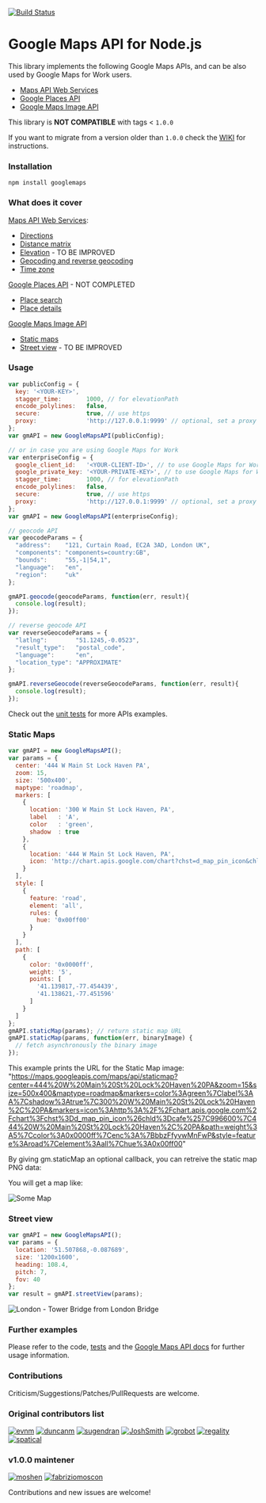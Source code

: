 [![Build Status](https://travis-ci.org/moshen/node-googlemaps.svg?branch=master)](https://travis-ci.org/moshen/node-googlemaps)

# Google Maps API for Node.js

This library implements the following Google Maps APIs, and can be also used by Google Maps for Work users.

* [Maps API Web Services](https://developers.google.com/maps/documentation/webservices/)
* [Google Places API](https://developers.google.com/places/)
* [Google Maps Image API](https://developers.google.com/maps/documentation/imageapis/)

This library is **NOT COMPATIBLE** with tags < `1.0.0`

If you want to migrate from a version older than `1.0.0` check the [WIKI](https://github.com/moshen/node-googlemaps/wiki/Migrate-from-v0.1.20-to-v1.0.x) for instructions.

### Installation

```
npm install googlemaps
```

### What does it cover
[Maps API Web Services](https://developers.google.com/maps/documentation/webservices/):

* [Directions](https://developers.google.com/maps/documentation/directions/)
* [Distance matrix](https://developers.google.com/maps/documentation/distancematrix/)
* [Elevation](https://developers.google.com/maps/documentation/elevation/) - TO BE IMPROVED
* [Geocoding and reverse geocoding](https://developers.google.com/maps/documentation/geocoding)
* [Time zone](https://developers.google.com/maps/documentation/timezone)

[Google Places API](https://developers.google.com/places/) - NOT COMPLETED

* [Place search](https://developers.google.com/places/documentation/search)
* [Place details](https://developers.google.com/places/documentation/details)

[Google Maps Image API](https://developers.google.com/maps/documentation/imageapis/)

* [Static maps](https://developers.google.com/maps/documentation/staticmaps/)
* [Street view](https://developers.google.com/maps/documentation/streetview/) - TO BE IMPROVED


### Usage

```javascript
var publicConfig = {
  key: '<YOUR-KEY>',
  stagger_time:       1000, // for elevationPath
  encode_polylines:   false,
  secure:             true, // use https
  proxy:              'http://127.0.0.1:9999' // optional, set a proxy for HTTP requests
};
var gmAPI = new GoogleMapsAPI(publicConfig);

// or in case you are using Google Maps for Work
var enterpriseConfig = {
  google_client_id:   '<YOUR-CLIENT-ID>', // to use Google Maps for Work
  google_private_key: '<YOUR-PRIVATE-KEY>', // to use Google Maps for Work
  stagger_time:       1000, // for elevationPath
  encode_polylines:   false,
  secure:             true, // use https
  proxy:              'http://127.0.0.1:9999' // optional, set a proxy for HTTP requests
};
var gmAPI = new GoogleMapsAPI(enterpriseConfig);

// geocode API
var geocodeParams = {
  "address":    "121, Curtain Road, EC2A 3AD, London UK",
  "components": "components=country:GB",
  "bounds":     "55,-1|54,1",
  "language":   "en",
  "region":     "uk"
};

gmAPI.geocode(geocodeParams, function(err, result){
  console.log(result);
});

// reverse geocode API
var reverseGeocodeParams = {
  "latlng":        "51.1245,-0.0523",
  "result_type":   "postal_code",
  "language":      "en",
  "location_type": "APPROXIMATE"
};

gmAPI.reverseGeocode(reverseGeocodeParams, function(err, result){
  console.log(result);
});
``` 

Check out the [unit tests](./tree/new-major-version/test/unit/) for more APIs examples.

### Static Maps

```javascript
var gmAPI = new GoogleMapsAPI();
var params = {
  center: '444 W Main St Lock Haven PA',
  zoom: 15,
  size: '500x400',
  maptype: 'roadmap',
  markers: [
    {
      location: '300 W Main St Lock Haven, PA',
      label   : 'A',
      color   : 'green',
      shadow  : true
    },
    {
      location: '444 W Main St Lock Haven, PA',
      icon: 'http://chart.apis.google.com/chart?chst=d_map_pin_icon&chld=cafe%7C996600'
    }
  ],
  style: [
    {
      feature: 'road',
      element: 'all',
      rules: {
        hue: '0x00ff00'
      }
    }
  ],
  path: [
    {
      color: '0x0000ff',
      weight: '5',
      points: [
        '41.139817,-77.454439',
        '41.138621,-77.451596'
      ]
    }
  ]
};
gmAPI.staticMap(params); // return static map URL
gmAPI.staticMap(params, function(err, binaryImage) {
  // fetch asynchronously the binary image
});
```
This example prints the URL for the Static Map image: "https://maps.googleapis.com/maps/api/staticmap?center=444%20W%20Main%20St%20Lock%20Haven%20PA&zoom=15&size=500x400&maptype=roadmap&markers=color%3Agreen%7Clabel%3AA%7Cshadow%3Atrue%7C300%20W%20Main%20St%20Lock%20Haven%2C%20PA&markers=icon%3Ahttp%3A%2F%2Fchart.apis.google.com%2Fchart%3Fchst%3Dd_map_pin_icon%26chld%3Dcafe%257C996600%7C444%20W%20Main%20St%20Lock%20Haven%2C%20PA&path=weight%3A5%7Ccolor%3A0x0000ff%7Cenc%3A%7BbbzFfyvwMnFwP&style=feature%3Aroad%7Celement%3Aall%7Chue%3A0x00ff00"

By giving gm.staticMap an optional callback, you can retreive the static map PNG data:


You will get a map like:

![Some Map](https://maps.googleapis.com/maps/api/staticmap?center=444%20W%20Main%20St%20Lock%20Haven%20PA&zoom=15&size=500x400&maptype=roadmap&markers=color%3Agreen%7Clabel%3AA%7Cshadow%3Atrue%7C300%20W%20Main%20St%20Lock%20Haven%2C%20PA&markers=icon%3Ahttp%3A%2F%2Fchart.apis.google.com%2Fchart%3Fchst%3Dd_map_pin_icon%26chld%3Dcafe%257C996600%7C444%20W%20Main%20St%20Lock%20Haven%2C%20PA&path=weight%3A5%7Ccolor%3A0x0000ff%7Cenc%3A%7BbbzFfyvwMnFwP&style=feature%3Aroad%7Celement%3Aall%7Chue%3A0x00ff00)

### Street view

```javascript
var gmAPI = new GoogleMapsAPI();
var params = {
  location: '51.507868,-0.087689',
  size: '1200x1600',
  heading: 108.4,
  pitch: 7,
  fov: 40
};
var result = gmAPI.streetView(params);
```

![London - Tower Bridge from London Bridge](https://maps.googleapis.com/maps/api/streetview?location=51.507868,-0.087689&size=1200x1600&heading=108.4&fov=40&pitch=7)

### Further examples

Please refer to the code, [tests](http://github.com/moshen/node-googlemaps/tree/master/test/) and the [Google Maps API docs](http://code.google.com/apis/maps/documentation/webservices/index.html) for further usage information.


### Contributions
Criticism/Suggestions/Patches/PullRequests are welcome.


### Original contributors list

[![evnm](https://secure.gravatar.com/avatar/2a8171b6c385b865e30bf070cf588329?s=50)](https://github.com/evnm)
[![duncanm](https://secure.gravatar.com/avatar/7310945bafb21aa68b18d61d8b9d2d61?s=50)](https://github.com/duncanm)
[![sugendran](https://secure.gravatar.com/avatar/3228aae57c1dc3f657bbc64c26c97b77?s=50)](https://github.com/sugendran)
[![JoshSmith](https://secure.gravatar.com/avatar/b07d5a5f2e75633b2085142250a6762b?s=50)](https://github.com/JoshSmith)
[![grobot](https://secure.gravatar.com/avatar/ba3313effc329919b09bca67827bdf10?s=50)](https://github.com/grobot)
[![regality](https://secure.gravatar.com/avatar/fe513a9e239cebde58187721d67b7505?s=50)](https://github.com/regality)
[![spatical](https://secure.gravatar.com/avatar/a7c5765a4a4dfbf697f728bd75223641?s=50)](https://github.com/spatical)

### v1.0.0 maintener 
[![moshen](https://avatars0.githubusercontent.com/u/168513?v=3&s=50)](https://github.com/moshen)
[![fabriziomoscon](https://avatars1.githubusercontent.com/u/721890?v=3&u=b5079f5258887f4cc9a6de1cbadee230bca8ecc1&s=50)](https://github.com/fabriziomoscon)

Contributions and new issues are welcome!
